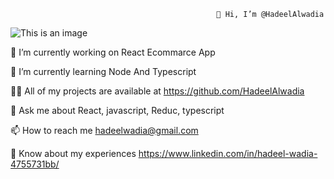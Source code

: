                                                   👋 Hi, I’m @HadeelAlwadia   

![This is an image](https://www11.0zz0.com/2022/12/20/19/774981112.jpg)


🔭 I’m currently working on React Ecommarce App

🌱 I’m currently learning Node And Typescript

👨‍💻 All of my projects are available at https://github.com/HadeelAlwadia

💬 Ask me about React, javascript, Reduc, typescript

📫 How to reach me hadeelwadia@gmail.com

📄 Know about my experiences https://www.linkedin.com/in/hadeel-wadia-4755731bb/
<!---
HadeelAlwadia/HadeelAlwadia is a ✨ special ✨ repository because its `README.md` (this file) appears on your GitHub profile.
You can click the Preview link to take a look at your changes.
--->
